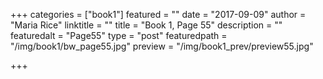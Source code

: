 +++
categories = ["book1"]
featured = ""
date = "2017-09-09"
author = "Maria Rice"
linktitle = ""
title = "Book 1, Page 55"
description = ""
featuredalt = "Page55"
type = "post"
featuredpath = "/img/book1/bw_page55.jpg"
preview = "/img/book1_prev/preview55.jpg"

+++

